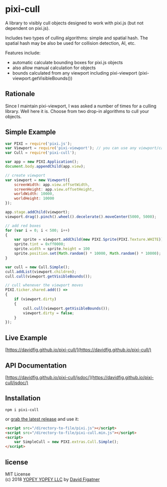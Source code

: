 # pixi-cull
A library to visibly cull objects designed to work with pixi.js (but not dependent on pixi.js).

Includes two types of culling algorithms: simple and spatial hash. The spatial hash may be also be used for collision detection, AI, etc.

Features include:
* automatic calculate bounding boxes for pixi.js objects
* also allow manual calculation for objects
* bounds calculated from any viewport including pixi-viewport (pixi-viewport.getVisibleBounds())

## Rationale
Since I maintain pixi-viewport, I was asked a number of times for a culling library. Well here it is. Choose from two drop-in algorithms to cull your objects. 

## Simple Example
```js
var PIXI = require('pixi.js');
var Viewport = require('pixi-viewport'); // you can use any viewport/camera as long as you can get the bounding box
var Cull = require('pixi-cull');

var app = new PIXI.Application();
document.body.appendChild(app.view);

// create viewport
var viewport = new Viewport({
    screenWidth: app.view.offsetWidth,
    screenHeight: app.view.offsetHeight,
    worldWidth: 10000,
    worldHeight: 10000
});

app.stage.addChild(viewport);
viewport.drag().pinch().wheel().decelerate().moveCenter(5000, 5000);

// add red boxes
for (var i = 0; i < 500; i++)
{
    var sprite = viewport.addChild(new PIXI.Sprite(PIXI.Texture.WHITE));
    sprite.tint = 0xff0000;
    sprite.width = sprite.height = 100
    sprite.position.set(Math.random() * 10000, Math.random() * 10000);
}

var cull = new Cull.Simple();
cull.addList(viewport.children);
cull.cull(viewport.getVisibleBounds());

// cull whenever the viewport moves
PIXI.ticker.shared.add(() =>
{
    if (viewport.dirty)
    {
        cull.cull(viewport.getVisibleBounds());
        viewport.dirty = false;
    }
});
```

## Live Example
[https://davidfig.github.io/pixi-cull/](https://davidfig.github.io/pixi-cull/)

## API Documentation
[https://davidfig.github.io/pixi-cull/jsdoc/](https://davidfig.github.io/pixi-cull/jsdoc/)

## Installation

```
npm i pixi-cull
```
or [grab the latest release](https://github.com/davidfig/pixi-viewport/releases/) and use it:

```html
<script src="/directory-to-file/pixi.js"></script>
<script src="/directory-to-file/pixi-cull.min.js"></script>
<script>
    var SimpleCull = new PIXI.extras.Cull.Simple();
</script>
```

## license  
MIT License  
(c) 2018 [YOPEY YOPEY LLC](https://yopeyopey.com/) by [David Figatner](https://twitter.com/yopey_yopey/)
